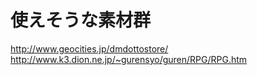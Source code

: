 # 使えそうな素材群

http://www.geocities.jp/dmdottostore/
http://www.k3.dion.ne.jp/~gurensyo/guren/RPG/RPG.htm
